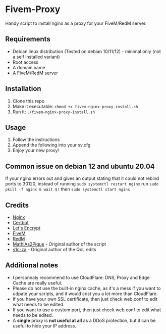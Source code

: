 # Fivem-Proxy
Handy script to install nginx as a proxy for your FiveM/RedM server.

## Requirements
- Debian linux distribution (Tested on debian 10/11/12) - minimal only (not a self installed variant)
- Root access
- A domain name
- A FiveM/RedM server

## Installation
1. Clone this repo
2. Make it executable: `chmod +x fivem-nginx-proxy-install.sh`
3. Run it: `./fivem-nginx-proxy-install.sh`

## Usage
1. Follow the instructions
2. Append the following into your sv.cfg
3. Enjoy your new proxy!

## Common issue on debian 12 and ubuntu 20.04
If your nginx errors out and gives an output stating that it could not rebind ports to 30120, instead of running `sudo systemctl restart nginx` run `sudo pkill -f nginx & wait $!` then `sudo systemctl start nginx`

## Credits
- [Nginx](https://nginx.org/)
- [Certbot](https://certbot.eff.org/)
- [Let's Encrypt](https://letsencrypt.org/)
- [FiveM](https://fivem.net/)
- [RedM](https://redm.gg/)
- [MathiAs2Pique](https://github.com/MathiAs2Pique) - Original author of the script
- [s1c-za](https://github.com/s1c-za) - Original author of the QoL edits

## Additional notes
- I personnaly recommend to use CloudFlare: DNS, Proxy and Edge Cache are really useful.
- Please do not use the built-in nginx cache, as it's a mess if you want to udpate your scripts, and it would cost you a lot more than CloudFlare.
- If you have your own SSL certificate, then just check web.conf to edit what needs to be edited.
- If you want to use a custom port, then just check web.conf to edit what needs to be edited.
- A **single** proxy is **not useful at all** as a DDoS protection, but it can be useful to hide your IP address.
